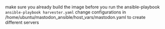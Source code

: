 make sure you already build the image before you run the ansible-playbook
`ansible-playbook harvester.yaml`
change configurations in /home/ubuntu/mastodon_ansible/host_vars/mastodon.yaml to create different servers
